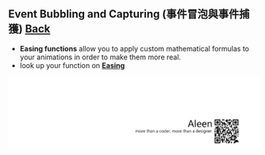 ## Event Bubbling and Capturing (事件冒泡與事件捕獲) [Back](./../JavaScript.md)
- **Easing functions** allow you to apply custom mathematical formulas to your animations in order to make them more real.
- look up your function on [**Easing**](http://easings.net/en)

<a href="http://aleen42.github.io/" target="_blank" ><img src="./../../../pic/tail.gif"></a>